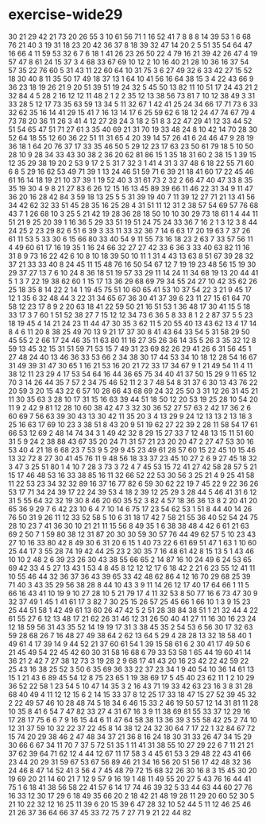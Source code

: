# exercise-wide29
30
21
29
42
21
73
20
26
55
3
10
61
56
71
1
16
52
41
7
8
8
8
14
39
53
1
6
68
76
21
40
3
19
31
18
23
20
42
36
37
8
18
39
32
47
14
20
2
5
51
35
54
64
47
16
66
4
11
59
53
32
6
7
6
18
1
41
26
23
26
50
22
4
79
16
21
39
42
26
47
4
19
57
47
8
61
24
15
37
3
4
68
33
67
69
10
12
2
10
16
40
21
28
10
36
16
37
54
57
35
22
76
60
5
31
43
11
22
60
64
10
31
75
3
6
27
49
32
6
33
42
27
15
52
18
30
40
8
11
35
50
17
49
18
37
13
1
64
10
41
56
16
64
38
15
3
4
22
43
66
9
36
23
18
19
26
21
9
20
51
39
51
19
24
32
5
45
50
13
82
11
10
51
17
24
43
21
2
32
84
4
5
28
2
16
12
12
11
48
2
1
2
2
35
12
13
38
56
73
81
7
10
12
38
49
3
31
33
28
5
12
17
73
35
63
59
13
34
5
11
32
67
1
42
41
25
24
34
66
17
71
73
6
33
32
62
35
16
14
41
29
15
41
7
16
13
14
17
6
25
59
62
6
18
12
24
47
74
67
79
4
73
78
20
36
11
26
3
41
4
12
27
28
24
3
18
2
51
8
3
22
47
29
41
12
33
44
52
51
54
65
47
51
71
27
61
3
35
40
69
21
31
70
19
33
48
24
8
10
42
14
70
28
30
52
64
18
55
12
60
36
22
51
11
31
65
4
20
39
14
57
26
41
6
24
46
47
9
28
19
36
18
1
64
20
76
37
17
33
35
46
50
5
29
12
23
17
63
23
50
61
79
18
5
10
50
28
10
9
28
34
33
43
30
38
2
36
20
62
81
86
15
1
35
18
31
60
2
38
15
1
39
15
12
35
29
38
19
20
2
53
9
17
2
5
31
7
32
3
1
41
4
31
3
37
48
6
18
22
55
71
60
6
8
5
29
16
62
53
49
71
39
1
13
24
46
51
59
71
6
39
21
18
41
60
17
22
45
46
61
16
14
18
19
21
10
37
39
1
19
52
40
3
31
61
73
2
32
2
66
47
40
47
33
8
35
35
19
30
4
9
8
21
27
83
6
26
12
15
16
13
45
89
39
66
11
46
22
31
34
9
11
47
36
20
16
28
42
84
3
59
18
13
25
5
5
31
39
19
40
7
11
39
12
27
71
21
13
41
56
34
42
62
32
33
51
45
28
35
16
25
28
4
31
51
11
12
31
2
38
57
54
69
57
76
68
43
7
1
26
68
10
3
25
5
21
42
19
28
36
28
18
50
10
10
30
29
73
18
61
1
4
44
11
51
21
9
25
20
39
1
16
36
5
29
33
51
19
51
24
75
24
33
36
7
16
2
1
3
12
3
8
44
24
25
2
23
29
82
6
51
6
39
3
33
11
33
32
36
7
14
6
63
17
20
19
63
7
37
26
61
11
53
5
33
30
6
15
66
80
33
40
54
9
11
55
73
16
18
23
2
63
7
33
57
56
11
4
49
60
61
17
16
19
35
1
16
24
66
32
27
27
42
33
6
36
3
33
40
63
82
11
16
31
8
9
73
16
22
42
6
10
8
10
18
39
50
10
11
1
31
4
43
13
63
8
51
67
39
28
32
37
21
33
33
40
8
24
45
11
15
48
76
16
50
54
67
12
7
19
19
23
48
56
15
19
30
29
37
27
13
7
6
10
24
8
36
18
51
19
57
33
29
11
14
24
11
34
68
19
13
20
44
41
5
1
3
7
22
19
38
62
60
1
15
17
13
36
29
68
69
79
34
55
24
27
10
42
35
62
26
25
18
35
8
14
22
2
14
1
19
45
75
51
10
60
65
41
53
10
37
54
22
3
21
9
45
17
12
1
35
6
32
48
44
3
22
31
34
65
67
36
30
41
37
39
6
23
11
27
15
61
64
70
58
12
23
17
8
9
2
20
63
18
41
22
59
50
21
16
51
53
1
36
48
17
30
41
15
5
18
33
17
3
7
60
1
51
52
38
27
7
15
12
12
34
73
6
36
5
8
33
8
1
2
2
87
37
5
5
23
18
19
45
4
14
21
24
23
11
44
47
30
35
3
62
11
5
20
55
40
13
43
62
13
4
17
14
8
4
6
11
20
8
38
25
49
70
13
9
21
17
37
30
8
41
43
64
33
54
5
31
58
29
50
45
55
2
2
66
17
24
46
35
11
63
80
11
16
27
35
26
36
14
35
5
26
3
35
32
12
8
59
13
45
32
15
31
51
59
71
53
15
7
49
31
23
69
82
26
29
41
26
6
31
56
45
1
27
48
24
40
13
46
36
33
53
66
2
34
38
30
17
44
53
34
10
18
12
28
54
16
67
31
49
39
31
47
30
65
1
16
21
53
16
20
21
72
33
17
34
67
9
1
21
49
54
11
4
11
38
12
11
23
29
4
17
53
54
64
16
44
36
65
75
34
40
41
37
50
15
29
9
11
65
12
70
3
14
26
44
35
7
57
2
34
75
46
52
11
2
3
7
48
54
8
31
37
6
30
13
43
76
22
20
59
3
20
15
43
22
6
57
10
28
66
43
68
69
24
32
25
50
3
31
12
26
31
45
21
11
30
35
63
3
28
10
17
31
15
16
63
39
44
51
18
50
12
20
53
19
25
28
10
54
20
11
9
2
42
9
81
12
28
10
60
38
42
47
3
32
30
36
52
27
57
63
2
42
17
36
2
6
60
69
7
56
63
39
30
43
13
30
42
11
35
20
3
4
13
29
9
24
12
13
13
2
13
18
3
25
16
63
17
69
10
23
3
38
51
8
43
20
9
51
19
62
27
22
39
2
28
11
58
54
17
61
66
53
12
69
2
48
14
74
34
3
1
49
42
32
8
29
15
27
33
7
12
48
13
15
11
51
60
31
5
9
24
2
38
88
43
67
35
20
24
71
31
57
21
23
20
20
47
2
27
47
53
30
16
53
40
4
21
18
6
68
23
7
53
9
5
29
9
45
23
49
61
28
57
60
15
22
45
10
15
46
13
32
72
8
27
30
41
45
76
11
9
48
56
18
33
37
23
45
10
27
2
6
9
27
45
18
32
3
47
3
25
51
80
1
4
10
7
28
3
73
3
72
4
7
45
53
15
72
41
27
42
58
28
57
5
21
15
17
46
48
53
16
33
38
85
16
11
32
66
52
22
53
30
56
3
25
21
4
9
25
41
58
11
22
53
23
34
32
32
89
16
37
16
77
82
6
59
30
62
22
19
7
45
22
9
22
36
26
53
17
71
34
24
39
17
22
24
39
53
4
18
2
39
12
25
29
3
28
44
5
46
41
31
6
12
31
5
55
64
32
32
19
30
8
46
20
60
35
52
3
82
4
57
18
36
36
13
8
2
20
41
20
65
36
9
29
7
6
42
23
10
6
4
7
10
14
6
75
17
23
54
62
53
1
51
8
44
40
14
26
76
50
31
9
26
11
12
33
52
58
5
10
6
31
18
17
42
7
58
21
55
36
40
52
54
24
75
28
10
23
7
41
36
30
10
21
21
11
15
56
8
49
35
1
6
38
38
48
4
42
6
61
21
63
69
2
50
7
1
59
80
38
12
31
87
20
30
30
59
30
57
76
44
49
62
57
5
10
23
43
27
10
16
33
80
42
8
49
30
6
31
20
6
15
1
40
73
22
6
61
69
51
47
1
63
1
10
60
25
44
17
3
55
28
74
19
42
44
25
23
2
30
35
7
16
48
61
42
8
15
13
5
1
43
46
10
10
2
48
2
6
39
23
26
30
43
38
55
66
65
2
14
87
16
10
24
49
6
24
53
65
69
42
33
4
5
27
13
43
1
53
4
8
45
8
12
12
12
17
6
18
42
2
21
6
23
55
12
41
11
10
55
46
44
32
36
37
36
43
39
65
33
42
48
62
86
4
12
16
70
29
68
25
39
71
40
3
43
35
29
56
38
28
8
44
10
43
3
9
11
14
26
12
17
40
17
64
66
1
11
5
66
16
43
41
10
19
9
10
27
28
10
5
21
79
17
4
11
32
53
8
50
77
16
6
73
47
30
9
32
37
49
1
45
1
41
61
17
3
82
7
30
25
15
26
57
25
45
66
1
66
10
1
3
9
15
23
25
44
51
58
1
42
49
61
13
60
26
47
42
5
2
51
28
38
84
38
51
1
21
32
44
4
22
61
55
27
6
12
13
48
17
21
62
26
31
46
12
31
26
50
40
41
27
11
16
30
16
23
24
12
18
59
56
31
43
35
52
14
19
19
17
31
3
38
45
35
2
54
53
6
56
30
17
32
63
59
28
68
26
7
16
48
27
49
38
64
2
62
13
64
5
29
4
28
28
13
32
18
58
40
1
49
61
4
17
39
14
9
44
52
21
37
60
61
54
1
39
15
58
61
6
2
30
41
17
49
50
6
21
45
49
54
22
45
42
60
30
31
58
16
68
6
79
33
53
58
1
65
44
19
60
41
14
36
21
2
42
7
27
38
12
73
3
19
28
2
9
68
17
41
43
20
16
23
42
22
42
59
22
25
43
16
38
25
52
3
50
6
35
69
36
33
22
37
23
34
1
9
40
54
10
36
14
61
13
15
1
21
43
6
89
45
54
12
8
75
23
65
1
19
38
69
17
5
45
40
23
62
11
1
2
10
29
36
52
22
58
1
23
54
5
10
47
14
35
3
2
16
43
71
19
33
42
63
23
16
3
8
31
28
68
40
49
4
11
12
12
15
6
2
14
15
33
37
8
12
25
17
33
18
47
15
27
52
39
45
32
2
22
49
57
46
10
28
48
74
5
18
34
6
46
15
33
2
46
19
50
57
12
14
31
81
11
28
10
35
8
41
6
54
7
47
82
33
27
4
31
67
16
3
9
11
38
69
81
55
33
37
12
29
16
17
28
17
75
6
6
7
9
16
15
44
6
11
47
64
58
38
13
36
39
3
55
58
42
25
2
74
10
12
31
37
59
10
32
22
37
22
45
8
14
38
12
24
32
30
64
7
17
22
1
32
84
67
72
15
74
20
29
38
46
2
47
48
34
37
21
36
8
16
24
18
30
31
33
26
47
34
15
29
30
66
6
67
34
11
70
7
37
5
72
51
35
1
11
41
31
38
55
10
27
29
22
6
7
11
21
21
37
62
39
64
71
62
12
4
44
12
67
11
17
58
3
4
45
61
53
3
29
48
22
43
41
66
23
44
20
29
31
59
67
53
67
56
89
46
21
34
16
56
20
51
56
17
42
48
32
36
24
46
8
47
14
52
41
3
56
4
7
45
48
79
72
15
68
32
26
30
16
8
3
15
45
30
20
19
69
20
21
14
60
21
7
12
9
57
9
16
19
1
48
11
49
55
20
27
5
43
76
16
44
41
75
1
6
18
41
38
56
58
22
41
57
6
14
17
74
46
39
32
5
33
44
63
44
60
27
76
16
33
12
30
17
29
6
18
49
35
66
20
2
18
42
21
48
19
28
11
29
20
60
52
30
5
21
10
22
32
12
16
25
11
39
6
20
15
39
6
47
28
32
10
52
44
5
11
12
46
25
46
21
26
37
36
64
66
37
45
33
72
75
7
27
71
9
21
22
44
82

